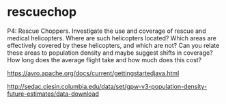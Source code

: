 # rescuechop

P4: Rescue Choppers. Investigate the use and coverage of rescue and medical helicopters. Where are such helicopters located? Which areas are effectively covered by these helicopters, and which are not? Can you relate these areas to population density and maybe suggest shifts in coverage? How long does the average flight take and how much does this cost?

https://avro.apache.org/docs/current/gettingstartedjava.html


http://sedac.ciesin.columbia.edu/data/set/gpw-v3-population-density-future-estimates/data-download


